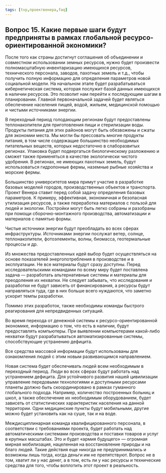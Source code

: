 ```yaml
---
tags: [tvp,проектвенера,faq]
---
```

## Вопрос 15. Какие первые шаги будут предприняты в рамках глобальной ресурсо-ориентированной экономики?

После того как страны достигнут соглашения об объединении и совместном использовании земных ресурсов, нужно будет произвести полномасштабную инвентаризацию имеющихся ресурсов, технического персонала, заводов, пахотных земель и т.д., чтобы получить полную информацию для определения параметров новой социальной модели. На начальном этапе будет разрабатываться кибернетическая система, которая послужит базой данных имеющихся в наличии ресурсов. Это позволит нам перейти к последующим шагам в планировании. Главной первоначальной задачей будет являться обеспечение населения пищей, водой, жильем, медицинской помощью и чистыми источниками энергии.

В переходный период голодающим регионам будут предоставлены теплонакопители для приготовления пищи и стерилизации воды. Продукты питания для этих районов могут быть обезвожены и сжаты для экономии места. Мы могли бы прессовать многие продукты питания, в том числе содержащие большинство необходимых питательных веществ, которых недостаточно в слаборазвитых регионах. Упаковка будет подвергаться биологическому разложению и сможет также применяться в качестве экологически чистого удобрения. В регионах, не имеющих пахотных земель, будут использоваться гидропонные фермы, наземные рыбные хозяйства и морские фермы.

Большинство университетов мира примут участие в разработке базовых моделей городов, производственных объектов и транспорта. Проект Венера ставит перед собой задачу определения базовых параметров. К примеру, эффективная, экономичная и безопасная утилизация ресурсов, а также переработка материалов с пользой для людей и экологии. Постройки могут быть легко собраны и разобраны при помощи сборочно-монтажного производства, автоматизации и материалов с памятью формы.

Чистые источники энергии будут преобладать во всех сферах инфраструктуры. Источниками энергии послужат ветер, солнце, теплонакопители, фотоэлементы, волны, биомасса, геотермальные процессы и др.

Из множества предоставленных идей выбор будет осуществляться на основе показателей энергопотребления в производстве и в эксплуатации. Не все материалы будут сразу доступны. Перед исследовательскими командами по всему миру будет поставлена задача — разработать альтернативные системы и материалы для преодоления их нехватки. Не следует забывать, что исследования и разработки не будут зависеть от финансирования, а ресурсы будут направляться туда, где в них больше всего нуждаются, что заметно ускорит темпы разработки.

Помимо этих разработок, также необходимы команды быстрого реагирования для непредвиденных ситуаций.

Во время перехода от денежной системы к ресурсо-ориентированной экономике, информацию о том, что есть в наличии, будут предоставлять компьютеры. При выявлении компьютерами какой-либо нехватки будут разрабатываться автоматизированные системы, способствующие устранению дефицита.

Все средства массовой информации будут использованы для ознакомления людей с этим новым развивающимся направлением.

Новая система будет обеспечивать людей всем необходимым в переходный период. Люди во всех сферах будут работать над устранением дефицита. Для устойчивого развития нашей цивилизации управление передовыми технологиями и доступными ресурсами планеты должно быть скоординировано в рамках гуманного глобального подхода. Например, количество построенных больниц и школ, а также обеспечение их необходимым оборудованием, будет зависеть от статистических характеристик населения на данной территории. Одни медицинские пункты будут мобильными, другие можно будет установить как на суше, так и на воде.

Междисциплинарная команда квалифицированного персонала, в соответствии с требованиями проекта, будет работать над автоматическими системами производства и поставки товаров и услуг в крупных масштабах. Это и будет «армия будущего» — огромная мирная мобилизация, нацеленная на восстановление природы и на благо людей. Такие действия еще никогда не предпринимались и возможны лишь тогда, когда деньги им не препятствуют. Вопрос не в том, хватит ли у нас денег, а в том, есть ли у нас ресурсы и технические средства для того, чтобы воплотить этот проект в реальность.